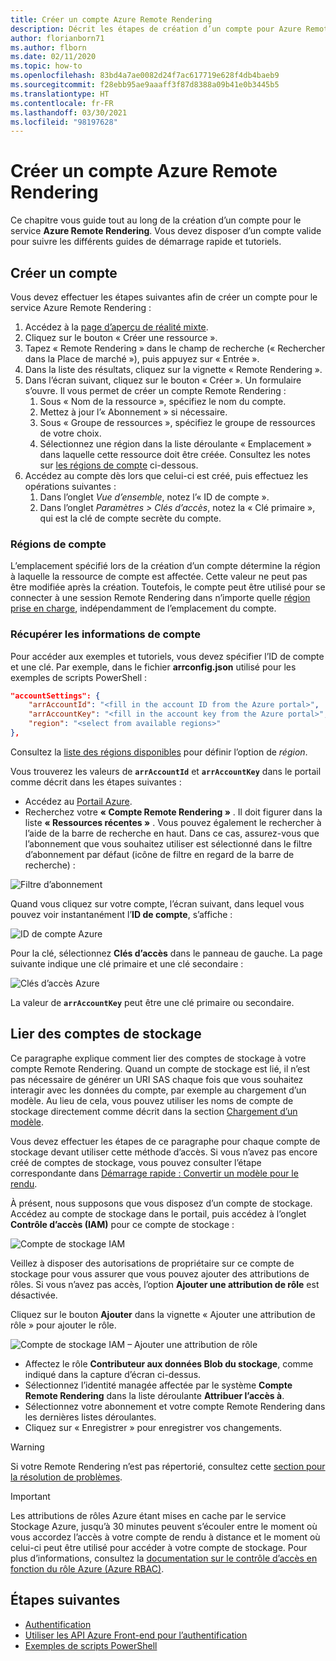 ```yaml
---
title: Créer un compte Azure Remote Rendering
description: Décrit les étapes de création d’un compte pour Azure Remote Rendering
author: florianborn71
ms.author: flborn
ms.date: 02/11/2020
ms.topic: how-to
ms.openlocfilehash: 83bd4a7ae0082d24f7ac617719e628f4db4baeb9
ms.sourcegitcommit: f28ebb95ae9aaaff3f87d8388a09b41e0b3445b5
ms.translationtype: HT
ms.contentlocale: fr-FR
ms.lasthandoff: 03/30/2021
ms.locfileid: "98197628"
---
```

# <a name="create-an-azure-remote-rendering-account"></a>Créer un compte Azure Remote Rendering

Ce chapitre vous guide tout au long de la création d’un compte pour le service **Azure Remote Rendering**. Vous devez disposer d’un compte valide pour suivre les différents guides de démarrage rapide et tutoriels.

## <a name="create-an-account"></a>Créer un compte

Vous devez effectuer les étapes suivantes afin de créer un compte pour le service Azure Remote Rendering :

1. Accédez à la [page d’aperçu de réalité mixte](https://aka.ms/MixedRealityPrivatePreview).
1. Cliquez sur le bouton « Créer une ressource ».
1. Tapez « Remote Rendering » dans le champ de recherche (« Rechercher dans la Place de marché »), puis appuyez sur « Entrée ».
1. Dans la liste des résultats, cliquez sur la vignette « Remote Rendering ».
1. Dans l’écran suivant, cliquez sur le bouton « Créer ». Un formulaire s’ouvre. Il vous permet de créer un compte Remote Rendering :
    1. Sous « Nom de la ressource », spécifiez le nom du compte.
    1. Mettez à jour l’« Abonnement » si nécessaire.
    1. Sous « Groupe de ressources », spécifiez le groupe de ressources de votre choix.
    1. Sélectionnez une région dans la liste déroulante « Emplacement » dans laquelle cette ressource doit être créée. Consultez les notes sur [les régions de compte](create-an-account.md#account-regions) ci-dessous.
1. Accédez au compte dès lors que celui-ci est créé, puis effectuez les opérations suivantes :
    1. Dans l’onglet *Vue d’ensemble*, notez l’« ID de compte ».
    1. Dans l’onglet *Paramètres > Clés d’accès*, notez la « Clé primaire », qui est la clé de compte secrète du compte.

### <a name="account-regions"></a>Régions de compte
L’emplacement spécifié lors de la création d’un compte détermine la région à laquelle la ressource de compte est affectée. Cette valeur ne peut pas être modifiée après la création. Toutefois, le compte peut être utilisé pour se connecter à une session Remote Rendering dans n’importe quelle [région prise en charge](./../reference/regions.md), indépendamment de l’emplacement du compte.

### <a name="retrieve-the-account-information"></a>Récupérer les informations de compte

Pour accéder aux exemples et tutoriels, vous devez spécifier l’ID de compte et une clé. Par exemple, dans le fichier **arrconfig.json** utilisé pour les exemples de scripts PowerShell :

```json
"accountSettings": {
    "arrAccountId": "<fill in the account ID from the Azure portal>",
    "arrAccountKey": "<fill in the account key from the Azure portal>",
    "region": "<select from available regions>"
},
```

Consultez la [liste des régions disponibles](../reference/regions.md) pour définir l’option de *région*.

Vous trouverez les valeurs de **`arrAccountId`** et **`arrAccountKey`** dans le portail comme décrit dans les étapes suivantes :

* Accédez au [Portail Azure](https://www.portal.azure.com).
* Recherchez votre **« Compte Remote Rendering »** . Il doit figurer dans la liste **« Ressources récentes »** . Vous pouvez également le rechercher à l’aide de la barre de recherche en haut. Dans ce cas, assurez-vous que l’abonnement que vous souhaitez utiliser est sélectionné dans le filtre d’abonnement par défaut (icône de filtre en regard de la barre de recherche) :

![Filtre d’abonnement](./media/azure-subscription-filter.png)

Quand vous cliquez sur votre compte, l’écran suivant, dans lequel vous pouvez voir instantanément l’**ID de compte**, s’affiche :

![ID de compte Azure](./media/azure-account-id.png)

Pour la clé, sélectionnez **Clés d’accès** dans le panneau de gauche. La page suivante indique une clé primaire et une clé secondaire :

![Clés d’accès Azure](./media/azure-account-primary-key.png)

La valeur de **`arrAccountKey`** peut être une clé primaire ou secondaire.

## <a name="link-storage-accounts"></a>Lier des comptes de stockage

Ce paragraphe explique comment lier des comptes de stockage à votre compte Remote Rendering. Quand un compte de stockage est lié, il n’est pas nécessaire de générer un URI SAS chaque fois que vous souhaitez interagir avec les données du compte, par exemple au chargement d’un modèle. Au lieu de cela, vous pouvez utiliser les noms de compte de stockage directement comme décrit dans la section [Chargement d’un modèle](../concepts/models.md#loading-models).

Vous devez effectuer les étapes de ce paragraphe pour chaque compte de stockage devant utiliser cette méthode d’accès. Si vous n’avez pas encore créé de comptes de stockage, vous pouvez consulter l’étape correspondante dans [Démarrage rapide : Convertir un modèle pour le rendu](../quickstarts/convert-model.md#storage-account-creation).

À présent, nous supposons que vous disposez d’un compte de stockage. Accédez au compte de stockage dans le portail, puis accédez à l’onglet **Contrôle d’accès (IAM)** pour ce compte de stockage :

![Compte de stockage IAM](./media/azure-storage-account.png)

Veillez à disposer des autorisations de propriétaire sur ce compte de stockage pour vous assurer que vous pouvez ajouter des attributions de rôles. Si vous n’avez pas accès, l’option **Ajouter une attribution de rôle** est désactivée.

Cliquez sur le bouton **Ajouter** dans la vignette « Ajouter une attribution de rôle » pour ajouter le rôle.

![Compte de stockage IAM – Ajouter une attribution de rôle](./media/azure-add-role-assignment.png)

* Affectez le rôle **Contributeur aux données Blob du stockage**, comme indiqué dans la capture d’écran ci-dessus.
* Sélectionnez l’identité managée affectée par le système **Compte Remote Rendering** dans la liste déroulante **Attribuer l’accès à**.
* Sélectionnez votre abonnement et votre compte Remote Rendering dans les dernières listes déroulantes.
* Cliquez sur « Enregistrer » pour enregistrer vos changements.

> [!WARNING]
> Si votre Remote Rendering n’est pas répertorié, consultez cette [section pour la résolution de problèmes](../resources/troubleshoot.md#cant-link-storage-account-to-arr-account).

> [!IMPORTANT]
> Les attributions de rôles Azure étant mises en cache par le service Stockage Azure, jusqu’à 30 minutes peuvent s’écouler entre le moment où vous accordez l’accès à votre compte de rendu à distance et le moment où celui-ci peut être utilisé pour accéder à votre compte de stockage. Pour plus d’informations, consultez la [documentation sur le contrôle d’accès en fonction du rôle Azure (Azure RBAC)](../../role-based-access-control/troubleshooting.md#role-assignment-changes-are-not-being-detected).

## <a name="next-steps"></a>Étapes suivantes

* [Authentification](authentication.md)
* [Utiliser les API Azure Front-end pour l’authentification](frontend-apis.md)
* [Exemples de scripts PowerShell](../samples/powershell-example-scripts.md)